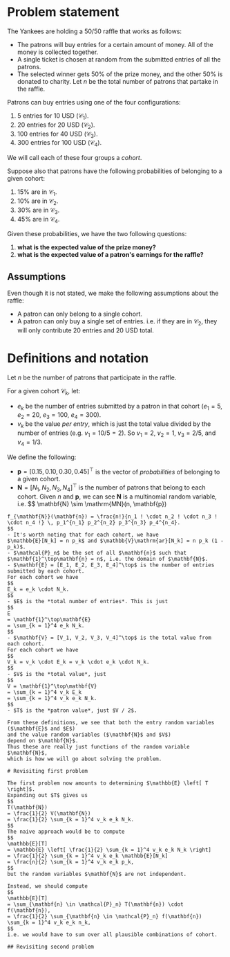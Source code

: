 # Problem statement 

The Yankees are holding a 50/50 raffle that works as follows: 
- The patrons will buy entries for a certain amount of money. All of the money is collected together. 
- A single ticket is chosen at random from the submitted entries of all the patrons. 
- The selected winner gets 50% of the prize money, and the other 50% is donated to charity. 
Let $n$ be the total number of patrons that partake in the raffle. 

Patrons can buy entries using one of the four configurations: 
1. 5 entries for 10 USD ($\mathcal{C}_1$). 
2. 20 entries for 20 USD ($\mathcal{C}_2$). 
3. 100 entries for 40 USD ($\mathcal{C}_3$). 
4. 300 entries for 100 USD ($\mathcal{C}_4$). 

We will call each of these four groups a *cohort*. 

Suppose also that patrons have the following probabilities of belonging to a given cohort: 
1. 15% are in $\mathcal{C}_1$. 
1. 10% are in $\mathcal{C}_2$. 
1. 30% are in $\mathcal{C}_3$. 
1. 45% are in $\mathcal{C}_4$. 

Given these probabilities, we have the two following questions:  
1. **what is the expected value of the prize money?**
2. **what is the expected value of a patron's earnings for the raffle?** 

## Assumptions 

Even though it is not stated, we make the following assumptions about the raffle: 
- A patron can only belong to a single cohort. 
- A patron can only buy a single set of entries. 
i.e. if they are in $\mathcal{C}_2$, they will only contribute 20 entries and 20 USD total. 

# Definitions and notation 

Let $n$ be the number of patrons that participate in the raffle. 

For a given cohort $\mathcal{C}_k$, let: 
- $e_k$ be the number of entries submitted by a patron in that cohort ($e_1 = 5$, $e_2 = 20$, $e_3 = 100$, $e_4 = 300$). 
- $v_k$ be the value *per entry*, which is just the total value divided by the number of entries 
(e.g. $v_1 = 10 / 5 = 2$). 
So $v_1 = 2$, $v_2 = 1$, $v_3 = 2 / 5$, and $v_4 = 1 / 3$. 

We define the following: 
- $\mathbf{p} = [0.15, 0.10, 0.30, 0.45]^\top$ is the vector of *probabilities* of belonging to a given cohort. 
- $\mathbf{N} = [N_1, N_2, N_3, N_4]^\top$ is the number of patrons that belong to each cohort. 
Given $n$ and $\mathbf{p}$, we can see $\mathbf{N}$ is a multinomial random variable, 
i.e. 
$$
\mathbf{N} \sim \mathrm{MN}(n, \mathbf{p}) 
~~~\text{with density}~~~ 
f_{\mathbf{N}}(\mathbf{n}) = \frac{n!}{n_1 ! \cdot n_2 ! \cdot n_3 ! \cdot n_4 !} \, p_1^{n_1} p_2^{n_2} p_3^{n_3} p_4^{n_4}. 
$$
- It's worth noting that for each cohort, we have 
$\mathbb{E}[N_k] = n p_k$ and $\mathbb{V}\mathrm{ar}[N_k] = n p_k (1 - p_k)$. 
- $\mathcal{P}_n$ be the set of all $\mathbf{n}$ such that $\mathbf{1}^\top\mathbf{n} = n$, i.e. the domain of $\mathbf{N}$. 
- $\mathbf{E} = [E_1, E_2, E_3, E_4]^\top$ is the number of entries submitted by each cohort. 
For each cohort we have 
$$
E_k = e_k \cdot N_k. 
$$ 
- $E$ is the *total number of entries*. This is just 
$$
E 
= \mathbf{1}^\top\mathbf{E} 
= \sum_{k = 1}^4 e_k N_k. 
$$
- $\mathbf{V} = [V_1, V_2, V_3, V_4]^\top$ is the total value from each cohort. 
For each cohort we have 
$$
V_k = v_k \cdot E_k = v_k \cdot e_k \cdot N_k. 
$$
- $V$ is the *total value*, just 
$$
V = \mathbf{1}^\top\mathbf{V} 
= \sum_{k = 1}^4 v_k E_k  
= \sum_{k = 1}^4 v_k e_k N_k. 
$$
- $T$ is the *patron value*, just $V / 2$. 

From these definitions, we see that both the entry random variables ($\mathbf{E}$ and $E$) 
and the value random variables ($\mathbf{N}$ and $V$) 
depend on $\mathbf{N}$. 
Thus these are really just functions of the random variable $\mathbf{N}$, 
which is how we will go about solving the problem. 

# Revisiting first problem 

The first problem now amounts to determining $\mathbb{E} \left[ T \right]$. 
Expanding out $T$ gives us 
$$
T(\mathbf{N})
= \frac{1}{2} V(\mathbf{N})
= \frac{1}{2} \sum_{k = 1}^4 v_k e_k N_k. 
$$
The naive approach would be to compute 
$$
\mathbb{E}[T] 
= \mathbb{E} \left[ \frac{1}{2} \sum_{k = 1}^4 v_k e_k N_k \right]
= \frac{1}{2} \sum_{k = 1}^4 v_k e_k \mathbb{E}[N_k] 
= \frac{n}{2} \sum_{k = 1}^4 v_k e_k p_k, 
$$
but the random variables $\mathbf{N}$ are not independent. 

Instead, we should compute 
$$
\mathbb{E}[T] 
= \sum_{\mathbf{n} \in \mathcal{P}_n} T(\mathbf{n}) \cdot f(\mathbf{n}), 
= \frac{1}{2} \sum_{\mathbf{n} \in \mathcal{P}_n} f(\mathbf{n}) \sum_{k = 1}^4 v_k e_k n_k, 
$$
i.e. we would have to sum over all plausible combinations of cohort. 

## Revisiting second problem 


